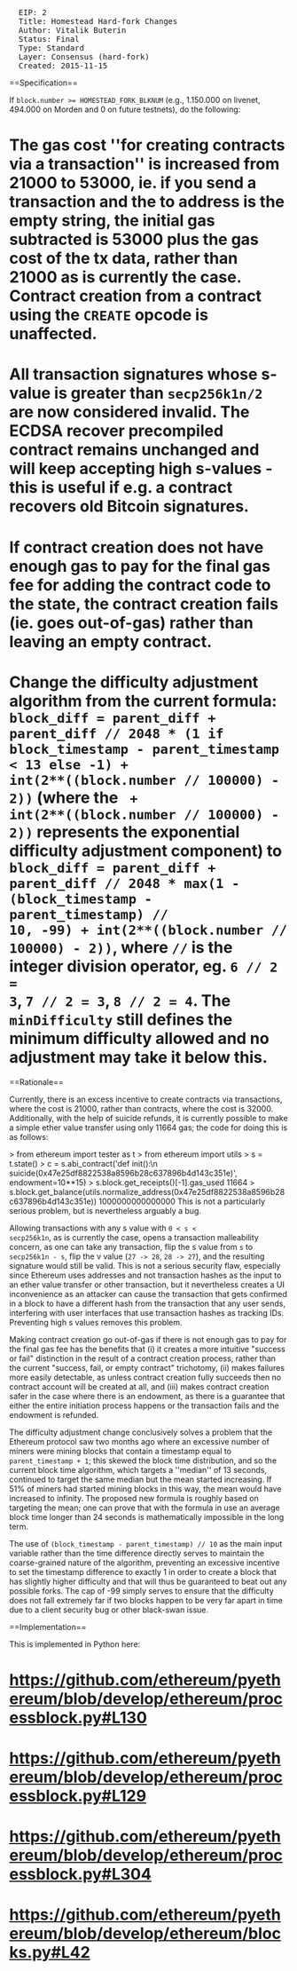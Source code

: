 <pre>
  EIP: 2
  Title: Homestead Hard-fork Changes
  Author: Vitalik Buterin <v@buterin.com>
  Status: Final
  Type: Standard
  Layer: Consensus (hard-fork)
  Created: 2015-11-15
</pre>

==Specification==

If <code>block.number >= HOMESTEAD_FORK_BLKNUM</code> (e.g., 1.150.000 on livenet, 494.000 on Morden and 0 on future testnets), do the following:

# The gas cost ''for creating contracts via a transaction'' is increased from 21000 to 53000, ie. if you send a transaction and the to address is the empty string, the initial gas subtracted is 53000 plus the gas cost of the tx data, rather than 21000 as is currently the case. Contract creation from a contract using the <code>CREATE</code> opcode is unaffected.
# All transaction signatures whose s-value is greater than <code>secp256k1n/2</code> are now considered invalid. The ECDSA recover precompiled contract remains unchanged and will keep accepting high s-values - this is useful if e.g. a contract recovers old Bitcoin signatures.
# If contract creation does not have enough gas to pay for the final gas fee for adding the contract code to the state, the contract creation fails (ie. goes out-of-gas) rather than leaving an empty contract.
# Change the difficulty adjustment algorithm from the current formula: <code>block_diff = parent_diff + parent_diff // 2048 * (1 if block_timestamp - parent_timestamp < 13 else -1) + int(2**((block.number // 100000) - 2))</code> (where the <code> + int(2**((block.number // 100000) - 2))</code> represents the exponential difficulty adjustment component) to <code>block_diff = parent_diff + parent_diff // 2048 * max(1 - (block_timestamp - parent_timestamp) // 10, -99) + int(2**((block.number // 100000) - 2))</code>, where <code>//</code> is the integer division operator, eg. <code>6 // 2 = 3</code>, <code>7 // 2 = 3</code>, <code>8 // 2 = 4</code>. The `minDifficulty` still defines the minimum difficulty allowed and no adjustment may take it below this.

==Rationale==

Currently, there is an excess incentive to create contracts via transactions, where the cost is 21000, rather than contracts, where the cost is 32000. Additionally, with the help of suicide refunds, it is currently possible to make a simple ether value transfer using only 11664 gas; the code for doing this is as follows:

<source lang="python">&gt; from ethereum import tester as t
&gt; from ethereum import utils
&gt; s = t.state()
&gt; c = s.abi_contract('def init():\n suicide(0x47e25df8822538a8596b28c637896b4d143c351e)', endowment=10**15)
&gt; s.block.get_receipts()[-1].gas_used
11664
&gt; s.block.get_balance(utils.normalize_address(0x47e25df8822538a8596b28c637896b4d143c351e))
1000000000000000</source>
This is not a particularly serious problem, but is nevertheless arguably a bug.

Allowing transactions with any s value with <code>0 < s < secp256k1n</code>, as is currently the case, opens a transaction malleability concern, as one can take any transaction, flip the s value from <code>s</code> to <code>secp256k1n - s</code>, flip the v value (<code>27 -> 28</code>, <code>28 -> 27</code>), and the resulting signature would still be valid. This is not a serious security flaw, especially since Ethereum uses addresses and not transaction hashes as the input to an ether value transfer or other transaction, but it nevertheless creates a UI inconvenience as an attacker can cause the transaction that gets confirmed in a block to have a different hash from the transaction that any user sends, interfering with user interfaces that use transaction hashes as tracking IDs. Preventing high s values removes this problem.

Making contract creation go out-of-gas if there is not enough gas to pay for the final gas fee has the benefits that (i) it creates a more intuitive &quot;success or fail&quot; distinction in the result of a contract creation process, rather than the current &quot;success, fail, or empty contract&quot; trichotomy, (ii) makes failures more easily detectable, as unless contract creation fully succeeds then no contract account will be created at all, and (iii) makes contract creation safer in the case where there is an endowment, as there is a guarantee that either the entire initiation process happens or the transaction fails and the endowment is refunded.

The difficulty adjustment change conclusively solves a problem that the Ethereum protocol saw two months ago where an excessive number of miners were mining blocks that contain a timestamp equal to <code>parent_timestamp + 1</code>; this skewed the block time distribution, and so the current block time algorithm, which targets a ''median'' of 13 seconds, continued to target the same median but the mean started increasing. If 51% of miners had started mining blocks in this way, the mean would have increased to infinity. The proposed new formula is roughly based on targeting the mean; one can prove that with the formula in use an average block time longer than 24 seconds is mathematically impossible in the long term.

The use of <code>(block_timestamp - parent_timestamp) // 10</code> as the main input variable rather than the time difference directly serves to maintain the coarse-grained nature of the algorithm, preventing an excessive incentive to set the timestamp difference to exactly 1 in order to create a block that has slightly higher difficulty and that will thus be guaranteed to beat out any possible forks. The cap of -99 simply serves to ensure that the difficulty does not fall extremely far if two blocks happen to be very far apart in time due to a client security bug or other black-swan issue.

==Implementation==

This is implemented in Python here:

# https://github.com/ethereum/pyethereum/blob/develop/ethereum/processblock.py#L130
# https://github.com/ethereum/pyethereum/blob/develop/ethereum/processblock.py#L129
# https://github.com/ethereum/pyethereum/blob/develop/ethereum/processblock.py#L304
# https://github.com/ethereum/pyethereum/blob/develop/ethereum/blocks.py#L42
